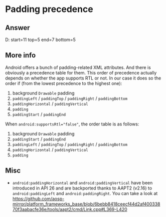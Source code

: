 # Padding precedence

## Answer

D: start=11 top=5 end=7 bottom=5

## More info

Android offers a bunch of padding-related XML attributes. And there is obviously a precedence table for them. This order of precedence actually depends on whether the app supports RTL or not. In our case it does so the order if (from the lowest precedence to the highest one):

 1. background `Drawable` padding
 2. `paddingLeft` / `paddingTop` / `paddingRight` / `paddingBottom`
 3. `paddingHorizontal` / `paddingVertical`
 4. `padding`
 5. `paddingStart` / `paddingEnd`

When `android:supportsRtl="false"`, the order table is as follows:

 1. background `Drawable` padding
 2. `paddingStart` / `paddingEnd`
 3. `paddingLeft` / `paddingTop` / `paddingRight` / `paddingBottom`
 4. `paddingHorizontal` / `paddingVertical`
 5. `padding`

## Misc

  - `android:paddingHorizontal` and `android:paddingVertical` have been introduced in API 26 and are backported thanks to AAPT2 (v2.16) to `android:paddingLeft` and `android:paddingRight`. You can take a look at https://github.com/aosp-mirror/platform_frameworks_base/blob/6bebb8418ceecf44d2af40033870f3aabacfe36e/tools/aapt2/cmd/Link.cpp#L369-L420
